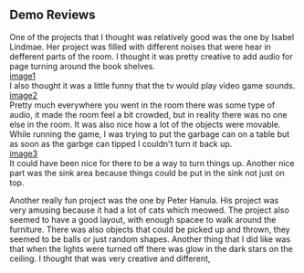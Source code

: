 ## Demo Reviews
One of the projects that I thought was relatively good was the one by Isabel Lindmae.  Her project was filled with different noises that were hear in defferent parts of the room.  I thought it was pretty creative to add audio for page turning around the book shelves.  
[image1](pic1.png)  
I also thought it was a little funny that the tv would play video game sounds.  
[image2](pic2.png)  
Pretty much everywhere you went in the room there was some type of audio, it made the room feel a bit crowded, but in reality there was no one else in the room. It was also nice how a lot of the objects were movable. While running the game, I was trying to put the garbage can on a table but as soon as the garbge can tipped I couldn't turn it back up.  
[image3](pic3.png)  
It could have been nice for there to be a way to turn things up.  Another nice part was the sink area because things could be put in the sink not just on top.    
  
Another really fun project was the one by Peter Hanula. His project was very amusing because it had a lot of cats which meowed. The project also seemed to have a good layout, with enough spacee to walk around the furniture. There was also objects that could be picked up and thrown, they seemed to be balls or just random shapes.  Another thing that I did like was that when the lights were turned off there was glow in the dark stars on the ceiling. I thought that was very creative and different, 

